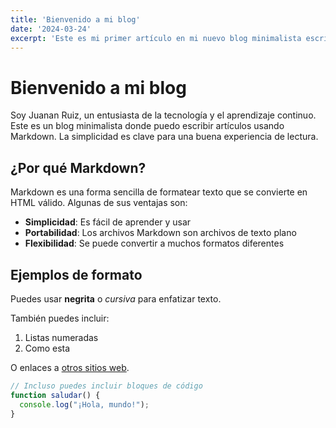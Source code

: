 ```yaml
---
title: 'Bienvenido a mi blog'
date: '2024-03-24'
excerpt: 'Este es mi primer artículo en mi nuevo blog minimalista escrito en Markdown.'
---
```


# Bienvenido a mi blog

Soy Juanan Ruiz, un entusiasta de la tecnología y el aprendizaje continuo. Este es un blog minimalista donde puedo escribir artículos usando Markdown. La simplicidad es clave para una buena experiencia de lectura.

## ¿Por qué Markdown?

Markdown es una forma sencilla de formatear texto que se convierte en HTML válido. Algunas de sus ventajas son:

- **Simplicidad**: Es fácil de aprender y usar
- **Portabilidad**: Los archivos Markdown son archivos de texto plano
- **Flexibilidad**: Se puede convertir a muchos formatos diferentes

## Ejemplos de formato

Puedes usar **negrita** o *cursiva* para enfatizar texto.

También puedes incluir:

1. Listas numeradas
2. Como esta

O enlaces a [otros sitios web](https://example.com).

```javascript
// Incluso puedes incluir bloques de código
function saludar() {
  console.log("¡Hola, mundo!");
}

